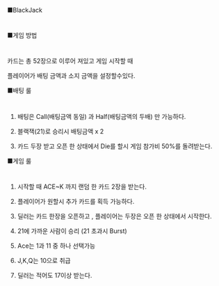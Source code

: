 
■BlackJack
#
■게임 방법
#
 카드는 총 52장으로 이루어 져있고 게임 시작할 때

 플레이어가 배팅 금액과 소지 금액을 설정할수있다. 


■배팅 룰
#
1. 배팅은 Call(배팅금액 동일) 과 Half(배팅금액의 두배) 만 가능하다.

2. 블랙잭(21)로 승리시 배팅금액 x 2

3. 카드 두장 받고 오픈 한 상태에서 Die를 할시 게임 참가비 50%를 돌려받는다. 



■게임 룰 
#
1. 시작할 때 ACE~K 까지 랜덤 한 카드 2장을 받는다.

2. 플레이어가 원할시 추가 카드를 획득 가능하다.

3. 딜러는 카드 한장을 오픈하고 , 플레이어는 두장은 오픈 한 상태에서 시작한다.

4. 21에 가까운 사람이 승리 (21 초과시 Burst)

5. Ace는 1과 11 중 하나 선택가능 

6. J,K,Q는 10으로 취급 

7. 딜러는 적어도 17이상 받는다.


